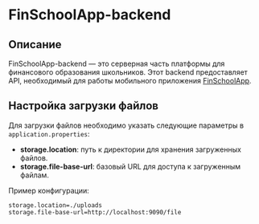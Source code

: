 # FinSchoolApp-backend

## Описание
FinSchoolApp-backend — это серверная часть платформы для финансового образования школьников. Этот backend предоставляет API, необходимый для работы мобильного приложения [FinSchoolApp](https://github.com/karalesus/FinSchoolApp).

## Настройка загрузки файлов
Для загрузки файлов необходимо указать следующие параметры в `application.properties`:

- **storage.location**: путь к директории для хранения загруженных файлов.
- **storage.file-base-url**: базовый URL для доступа к загруженным файлам.

Пример конфигурации:

```properties
storage.location=./uploads
storage.file-base-url=http://localhost:9090/file
